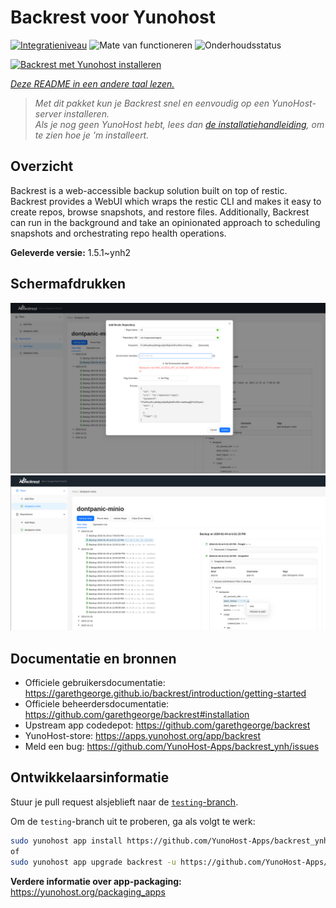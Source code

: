 <!--
NB: Deze README is automatisch gegenereerd door <https://github.com/YunoHost/apps/tree/master/tools/readme_generator>
Hij mag NIET handmatig aangepast worden.
-->

# Backrest voor Yunohost

[![Integratieniveau](https://dash.yunohost.org/integration/backrest.svg)](https://ci-apps.yunohost.org/ci/apps/backrest/) ![Mate van functioneren](https://ci-apps.yunohost.org/ci/badges/backrest.status.svg) ![Onderhoudsstatus](https://ci-apps.yunohost.org/ci/badges/backrest.maintain.svg)

[![Backrest met Yunohost installeren](https://install-app.yunohost.org/install-with-yunohost.svg)](https://install-app.yunohost.org/?app=backrest)

*[Deze README in een andere taal lezen.](./ALL_README.md)*

> *Met dit pakket kun je Backrest snel en eenvoudig op een YunoHost-server installeren.*  
> *Als je nog geen YunoHost hebt, lees dan [de installatiehandleiding](https://yunohost.org/install), om te zien hoe je 'm installeert.*

## Overzicht

Backrest is a web-accessible backup solution built on top of restic. Backrest provides a WebUI which wraps the restic CLI and makes it easy to create repos, browse snapshots, and restore files. Additionally, Backrest can run in the background and take an opinionated approach to scheduling snapshots and orchestrating repo health operations.


**Geleverde versie:** 1.5.1~ynh2

## Schermafdrukken

![Schermafdrukken van Backrest](./doc/screenshots/68747470733a2f2f663030302e6261636b626c617a6562322e636f6d2f66696c652f6773686172652f73637265656e73686f74732f323032342f53637265656e73686f742b66726f6d2b323032342d30312d30342b31382d31392d35302e706e67.png)
![Schermafdrukken van Backrest](./doc/screenshots/68747470733a2f2f663030302e6261636b626c617a6562322e636f6d2f66696c652f6773686172652f73637265656e73686f74732f323032342f53637265656e73686f742b66726f6d2b323032342d30312d30342b31382d33302d31342e706e67.png)

## Documentatie en bronnen

- Officiele gebruikersdocumentatie: <https://garethgeorge.github.io/backrest/introduction/getting-started>
- Officiele beheerdersdocumentatie: <https://github.com/garethgeorge/backrest#installation>
- Upstream app codedepot: <https://github.com/garethgeorge/backrest>
- YunoHost-store: <https://apps.yunohost.org/app/backrest>
- Meld een bug: <https://github.com/YunoHost-Apps/backrest_ynh/issues>

## Ontwikkelaarsinformatie

Stuur je pull request alsjeblieft naar de [`testing`-branch](https://github.com/YunoHost-Apps/backrest_ynh/tree/testing).

Om de `testing`-branch uit te proberen, ga als volgt te werk:

```bash
sudo yunohost app install https://github.com/YunoHost-Apps/backrest_ynh/tree/testing --debug
of
sudo yunohost app upgrade backrest -u https://github.com/YunoHost-Apps/backrest_ynh/tree/testing --debug
```

**Verdere informatie over app-packaging:** <https://yunohost.org/packaging_apps>
